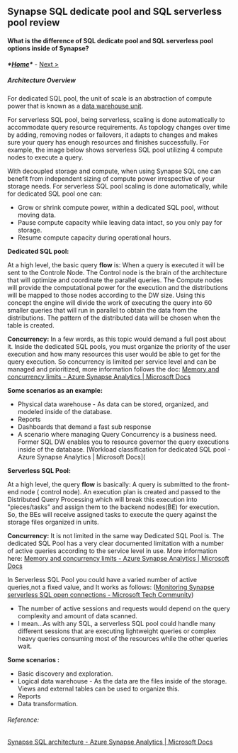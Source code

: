 ## Synapse SQL dedicate pool and SQL serverless pool review

#### What is the difference of SQL dedicate pool and SQL serverless pool options inside of Synapse?



***\*[Home](../tobedefined.md)\**** - [Next >](test.md)

##### Architecture Overview



For dedicated SQL pool, the unit of scale is an abstraction of compute power that is known as a [data warehouse unit](https://docs.microsoft.com/en-us/azure/synapse-analytics/sql/resource-consumption-models).

For serverless SQL pool, being serverless, scaling is done automatically to accommodate query resource requirements. As topology changes over time by adding, removing nodes or failovers, it adapts to changes and makes sure your query has enough resources and finishes successfully. For example, the image below shows serverless SQL pool utilizing 4 compute nodes to execute a query.

With decoupled storage and compute, when using Synapse SQL one can benefit from independent sizing of compute power irrespective of your storage needs. For serverless SQL pool scaling is done automatically, while for dedicated SQL pool one can:

- Grow or shrink compute power, within a dedicated SQL pool, without moving data.
- Pause compute capacity while leaving data intact, so you only pay for storage.
- Resume compute capacity during operational hours.


**Dedicated SQL pool:**

At a high level, the basic query **flow** is: When a query is executed it will be sent to the Controle Node. The Control node is the brain of the architecture that will optimize and coordinate the parallel queries. The Compute nodes will provide the computational power for the execution and the distributions will be mapped to those nodes according to the DW size. Using this concept the engine will divide the work of executing the query into 60 smaller queries that will run in parallel to obtain the data from the distributions. The pattern of the distributed data will be chosen when the table is created. 

**Concurrency:**
In a few words, as this topic would demand a full post about it. Inside the dedicated SQL pools, you must organize the priority of the user execution and how many resources this user would be able to get for the query execution. So concurrency is limited per service level and can be managed and prioritized, more information follows the doc: [Memory and concurrency limits - Azure Synapse Analytics | Microsoft Docs](https://docs.microsoft.com/en-us/azure/synapse-analytics/sql-data-warehouse/memory-concurrency-limits)

 **Some scenarios as an example:**
- Physical data warehouse - As data can be stored, organized, and modeled inside of the database.
- Reports
- Dashboards that demand a fast sub response
- A scenario where managing Query Concurrency is a business need. Former SQL DW enables you to resource governor the query executions inside of the database. [Workload classification for dedicated SQL pool - Azure Synapse Analytics | Microsoft Docs](
 

**Serverless SQL Pool:**

At a high level, the query **flow** is basically: A query is submitted to the front-end node ( control node). An execution plan is created and passed to the Distributed Query Processing which will break this execution into "pieces/tasks" and assign them to the backend nodes(BE) for execution. So, the BEs will receive assigned tasks to execute the query against the storage files organized in units.

**Concurrency:**
It is not limited in the same way Dedicated SQL Pool is. The dedicated SQL Pool has a very clear documented limitation with a number of active queries according to the service level in use. More information here: [Memory and concurrency limits - Azure Synapse Analytics | Microsoft Docs](https://docs.microsoft.com/en-us/azure/synapse-analytics/sql-data-warehouse/memory-concurrency-limits)

In Serverless SQL Pool you could have a varied number of active queries,not a fixed value, and It works as follows: ([Monitoring Synapse serverless SQL open connections - Microsoft Tech Community](https://techcommunity.microsoft.com/t5/azure-synapse-analytics-blog/monitoring-synapse-serverless-sql-open-connections/ba-p/3298577))

- The number of active sessions and requests would depend on the query complexity and amount of data scanned. 
- I mean...As with any SQL, a serverless SQL pool could handle many different sessions that are executing lightweight queries or complex heavy queries consuming most of the resources while the other queries wait.

**Some scenarios :**
- Basic discovery and exploration.
- Logical data warehouse - As the data are the files inside of the storage. Views and external tables can be used to organize this.
- Reports
- Data transformation.



###### Reference:

[Synapse SQL architecture - Azure Synapse Analytics | Microsoft Docs](https://docs.microsoft.com/en-us/azure/synapse-analytics/sql/overview-architecture)
